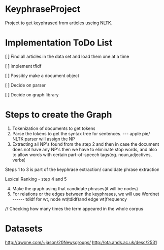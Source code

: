 KeyphraseProject
================

Project to get keyphrased from articles useing NLTK.


Implementation ToDo List
================

 [ ] Find all articles in the data set and load them one at a time 
 
 [ ] implement tfidf
 
 [ ] Possibly make a document object
 
 [ ] Decide on parser
 
 [ ] Decide on graph library



Steps to create the Graph
================
1.  Tokenization of documents to get tokens
2.  Parse the tokens to get the syntax tree for sentences.   --- apple pie/ NLTK parser will assign the NP 
3.  Extracting all NP's found from the step 2 and then in case the document does not have any NP's then we have to eliminate stop words,  and also to allow words with certain part-of-speech tags(eg. noun,adjectives, verbs)

Steps 1 to 3 is part of the keyphrase extraction/ candidate phrase extraction

Lexical Ranking - step 4 and 5

4.  Make the graph using that candidate phrases(it will be nodes)
5.  For relations or the edges between the keyphrases, we will use Wordnet  ------  tdidf for wt, node wt(tdidf)and edge wt(frequency 

// Checking how many times the term appeared in the whole corpus



 Datasets
================
http://qwone.com/~jason/20Newsgroups/
http://ota.ahds.ac.uk/desc/2531

